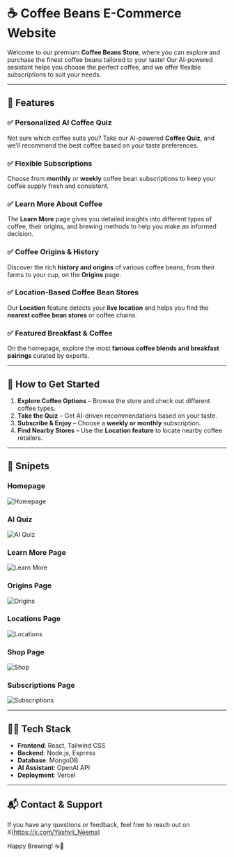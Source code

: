   # ☕ Coffee Beans E-Commerce Website  

Welcome to our premium **Coffee Beans Store**, where you can explore and purchase the finest coffee beans tailored to your taste! Our AI-powered assistant helps you choose the perfect coffee, and we offer flexible subscriptions to suit your needs.  

---

## 🌟 Features  

### ✅ **Personalized AI Coffee Quiz**  
Not sure which coffee suits you? Take our AI-powered **Coffee Quiz**, and we’ll recommend the best coffee based on your taste preferences.  

### ✅ **Flexible Subscriptions**  
Choose from **monthly** or **weekly** coffee bean subscriptions to keep your coffee supply fresh and consistent.  

### ✅ **Learn More About Coffee**  
The **Learn More** page gives you detailed insights into different types of coffee, their origins, and brewing methods to help you make an informed decision.  

### ✅ **Coffee Origins & History**  
Discover the rich **history and origins** of various coffee beans, from their farms to your cup, on the **Origins** page.  

### ✅ **Location-Based Coffee Bean Stores**  
Our **Location** feature detects your **live location** and helps you find the **nearest coffee bean stores** or coffee chains.  

### ✅ **Featured Breakfast & Coffee**  
On the homepage, explore the most **famous coffee blends and breakfast pairings** curated by experts.  

---

## 🚀 How to Get Started  

1. **Explore Coffee Options** – Browse the store and check out different coffee types.  
2. **Take the Quiz** – Get AI-driven recommendations based on your taste.  
3. **Subscribe & Enjoy** – Choose a **weekly or monthly** subscription.  
4. **Find Nearby Stores** – Use the **Location feature** to locate nearby coffee retailers.  

---

## 📸 Snipets  

### Homepage  
![Homepage](./homePage.png)  

### AI Quiz  
![AI Quiz](./AiQuiz.png)  

### Learn More Page  
![Learn More](./Learn.png)  

### Origins Page  
![Origins](./Origins.png)  

### Locations Page  
![Locations](./Locations.png)  

### Shop Page  
![Shop](./Shop.png)  

### Subscriptions Page  
![Subscriptions](./Subscriptions.png)  

---

## 👨‍💻 Tech Stack  
- **Frontend**: React, Tailwind CSS  
- **Backend**: Node.js, Express  
- **Database**: MongoDB  
- **AI Assistant**: OpenAI API  
- **Deployment**: Vercel  

---

## 📬 Contact & Support  
If you have any questions or feedback, feel free to reach out on X(https://x.com/Yashvii_Neema)

Happy Brewing! ☕🚀  
